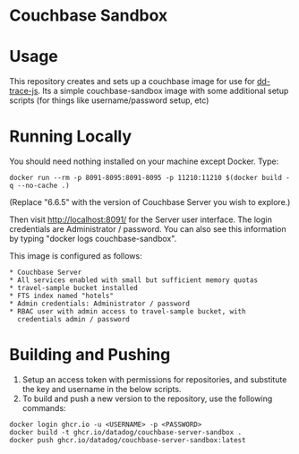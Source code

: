 Couchbase Sandbox
=================

# Usage
This repository creates and sets up a couchbase image for use for [dd-trace-js](https://github.com/DataDog/dd-trace-js).  Its a simple couchbase-sandbox image with some additional setup scripts (for things like username/password setup, etc)

# Running Locally

You should need nothing installed on your machine except Docker. Type:

```
docker run --rm -p 8091-8095:8091-8095 -p 11210:11210 $(docker build -q --no-cache .)
```

(Replace "6.6.5" with the version of Couchbase Server you wish to explore.)

Then visit [http://localhost:8091/](http://localhost:8091/) for the Server user interface. The login credentials are Administrator / password. You can also
see this information by typing "docker logs couchbase-sandbox".

This image is configured as follows:

    * Couchbase Server
    * All services enabled with small but sufficient memory quotas
    * travel-sample bucket installed
    * FTS index named "hotels"
    * Admin credentials: Administrator / password
    * RBAC user with admin access to travel-sample bucket, with
      credentials admin / password


# Building and Pushing
1. Setup an access token with permissions for repositories, and substitute the key and username in the below scripts.
2. To build and push a new version to the repository, use the following commands:
```
docker login ghcr.io -u <USERNAME> -p <PASSWORD>
docker build -t ghcr.io/datadog/couchbase-server-sandbox .
docker push ghcr.io/datadog/couchbase-server-sandbox:latest
```